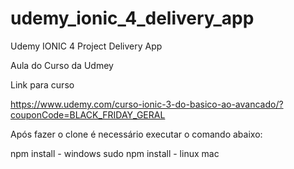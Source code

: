 # udemy_ionic_4_delivery_app
Udemy IONIC 4 Project Delivery App

Aula do Curso da Udmey 

Link para curso 

https://www.udemy.com/curso-ionic-3-do-basico-ao-avancado/?couponCode=BLACK_FRIDAY_GERAL

Após fazer o clone é necessário executar o comando abaixo:

npm install - windows
sudo npm install - linux mac
